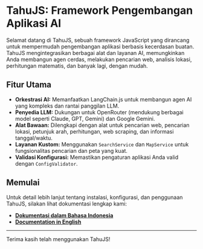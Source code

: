 # TahuJS: Framework Pengembangan Aplikasi AI

Selamat datang di TahuJS, sebuah framework JavaScript yang dirancang untuk mempermudah pengembangan aplikasi berbasis kecerdasan buatan. TahuJS mengintegrasikan berbagai alat dan layanan AI, memungkinkan Anda membangun agen cerdas, melakukan pencarian web, analisis lokasi, perhitungan matematis, dan banyak lagi, dengan mudah.

## Fitur Utama

*   **Orkestrasi AI:** Memanfaatkan LangChain.js untuk membangun agen AI yang kompleks dan rantai panggilan LLM.
*   **Penyedia LLM:** Dukungan untuk OpenRouter (mendukung berbagai model seperti Claude, GPT, Gemini) dan Google Gemini.
*   **Alat Bawaan:** Dilengkapi dengan alat untuk pencarian web, pencarian lokasi, petunjuk arah, perhitungan, web scraping, dan informasi tanggal/waktu.
*   **Layanan Kustom:** Menggunakan `SearchService` dan `MapService` untuk fungsionalitas pencarian dan peta yang kuat.
*   **Validasi Konfigurasi:** Memastikan pengaturan aplikasi Anda valid dengan `ConfigValidator`.

## Memulai

Untuk detail lebih lanjut tentang instalasi, konfigurasi, dan penggunaan TahuJS, silakan lihat dokumentasi lengkap kami:

*   **[Dokumentasi dalam Bahasa Indonesia](docs/id.md)**
*   **[Documentation in English](docs/en.md)**

---

Terima kasih telah menggunakan TahuJS!
